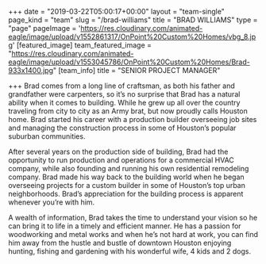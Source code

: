 +++
date = "2019-03-22T05:00:17+00:00"
layout = "team-single"
page_kind = "team"
slug = "/brad-williams"
title = "BRAD WILLIAMS"
type = "page"
pageImage = 'https://res.cloudinary.com/animated-eagle/image/upload/v1552861317/OnPoint%20Custom%20Homes/vbg_8.jpg'
[featured_image]
team_featured_image = "https://res.cloudinary.com/animated-eagle/image/upload/v1553045786/OnPoint%20Custom%20Homes/Brad-933x1400.jpg"
[team_info]
title = "SENIOR PROJECT MANAGER"

+++
Brad comes from a long line of craftsman, as both his father and grandfather were carpenters, so it’s no surprise that Brad has a natural ability when it comes to building. While he grew up all over the country traveling from city to city as an Army brat, but now proudly calls Houston home. Brad started his career with a production builder overseeing job sites and managing the construction process in some of Houston’s popular suburban communities.

After several years on the production side of building, Brad had the opportunity to run production and operations for a commercial HVAC company, while also founding and running his own residential remodeling company. Brad made his way back to the building world when he began overseeing projects for a custom builder in some of Houston’s top urban neighborhoods. Brad’s appreciation for the building process is apparent whenever you’re with him.

A wealth of information, Brad takes the time to understand your vision so he can bring it to life in a timely and efficient manner. He has a passion for woodworking and metal works and when he’s not hard at work, you can find him away from the hustle and bustle of downtown Houston enjoying hunting, fishing and gardening with his wonderful wife, 4 kids and 2 dogs.